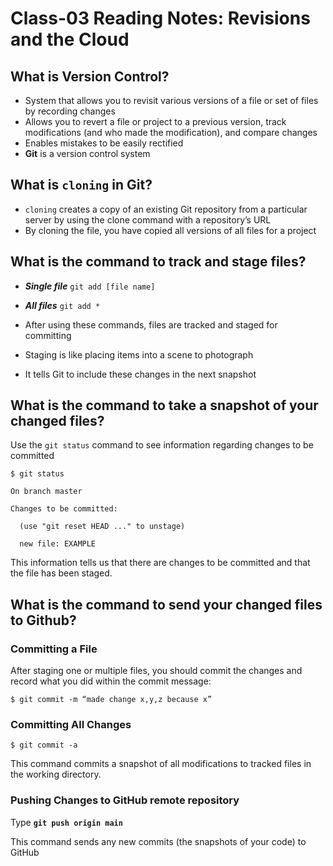 # Class-03 Reading Notes: Revisions and the Cloud

## What is Version Control?

- System that allows you to revisit various versions of a file or set of files by recording changes
- Allows you to revert a file or project to a previous version, track modifications (and who made the modification), and compare changes
- Enables mistakes to be easily rectified
- **Git** is a version control system

## What is `cloning` in Git?

- `cloning` creates a copy of an existing Git repository from a particular server by using the clone command with a repository’s URL
- By cloning the file, you have copied all versions of all files for a project

## What is the command to track and stage files?

- _**Single file**_ `git add [file name]`
- _**All files**_ `git add *`

- After using these commands, files are tracked and staged for committing
- Staging is like placing items into a scene to photograph
- It tells Git to include these changes in the next snapshot

## What is the command to take a snapshot of your changed files?

Use the `git status` command to see information regarding changes to be committed

```text
$ git status

On branch master

Changes to be committed:

  (use "git reset HEAD ..." to unstage)

  new file: EXAMPLE
```

This information tells us that there are changes to be committed and that the file has been staged.

## What is the command to send your changed files to Github?

### Committing a File

After staging one or multiple files, you should commit the changes and record what you did within the commit message:

```text
$ git commit -m “made change x,y,z because x”
```

### Committing All Changes
```text
$ git commit -a
```

This command commits a snapshot of all modifications to tracked files in the working directory.

### Pushing Changes to GitHub remote repository

Type **`git push origin main`**

This command sends any new commits (the snapshots of your code) to GitHub